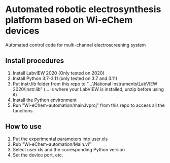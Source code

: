 # **Automated robotic electrosynthesis platform based on Wi-eChem devices**
Automated control code for multi-channel electroscreening system
## **Install procedures**
1. Install LabvIEW 2020 (Only tested on 2020)
2. Install Python 3.7-3.11 (only tested on 3.7 and 3.11)
3. Put instr.lib folder from this repo to "...\National Instruments\LabVIEW 2020\instr.lib\" (... is where your LabVIEW is installed, unzip before using it)
4. Install the Python environment
5. Run "Wi-eChem-automation/main.lvproj" from this repo to access all the functions.

## **How to use**
1. Put the experimental parameters into user.xls 
2. Rub "Wi-eChem-automation/Main.vi"
3. Select user.xls and the corresponding Python version
4. Set the device port, etc.
